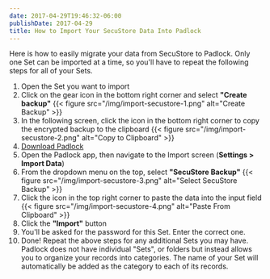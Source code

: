 ```yaml
---
date: 2017-04-29T19:46:32-06:00
publishDate: 2017-04-29
title: How to Import Your SecuStore Data Into Padlock
---
```


Here is how to easily migrate your data from SecuStore to Padlock. Only one Set
can be imported at a time, so you'll have to repeat the following steps for all
of your Sets.

1. Open the Set you want to import
2. Click on the gear icon in the bottom right corner and select **"Create backup"**
   {{< figure src="/img/import-secustore-1.png" alt="Create Backup" >}}
3. In the following screen, click the icon in the bottom right corner to copy
   the encrypted backup to the clipboard
   {{< figure src="/img/import-secustore-2.png" alt="Copy to Clipboard" >}}
4. [Download Padlock](/downloads/)
5. Open the Padlock app, then navigate to the Import screen (**Settings > Import Data**)
6. From the dropdown menu on the top, select **"SecuStore Backup"**
   {{< figure src="/img/import-secustore-3.png" alt="Select SecuStore Backup" >}}
7. Click the icon in the top right corner to paste the data into the input
   field
   {{< figure src="/img/import-secustore-4.png" alt="Paste From Clipboard" >}}
8. Click the **"Import"** button
9. You'll be asked for the password for this Set. Enter the correct one.
10. Done! Repeat the above steps for any additional Sets you may have. Padlock
   does not have individual "Sets", or folders but instead allows you to
organize your records into categories. The name of your Set will automatically
be added as the category to each of its records.
